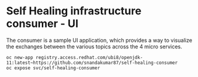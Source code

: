 # Self Healing infrastructure consumer - UI
The consumer is a sample UI application, which provides a way to visualize the exchanges between the various topics across the 4 micro services.
```
oc new-app registry.access.redhat.com/ubi8/openjdk-11:latest~https://github.com/snandakumar87/self-healing-consumer
oc expose svc/self-healing-consumer
```